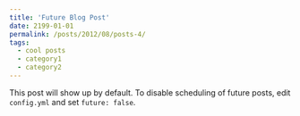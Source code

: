 ```yaml
---
title: 'Future Blog Post'
date: 2199-01-01
permalink: /posts/2012/08/posts-4/
tags:
  - cool posts
  - category1
  - category2
---
```


This post will show up by default. To disable scheduling of future posts, edit `config.yml` and set `future: false`. 
